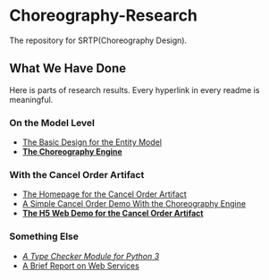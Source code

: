 # Choreography-Research
The repository for SRTP(Choreography Design).

## What We Have Done

Here is parts of research results. Every hyperlink in every readme is meaningful.

### On the Model Level

- [The Basic Design for the Entity Model](Research/Model/EntityModel.java)
- [**The Choreography Engine**](ChoreographyEngine)

### With the Cancel Order Artifact

- [The Homepage for the Cancel Order Artifact](Research/CancelOrder)
- [A Simple Cancel Order Demo With the Choreography Engine](ChoreographyEngine/test/cancel_order_demo)
- [**The H5 Web Demo for the Cancel Order Artifact**](WebDemo)

### Something Else

- [*A Type Checker Module for Python 3*](ChoreographyEngine/utils/typechecker)
- [A Brief Report on Web Services](Research/Others/WebServices.md)

